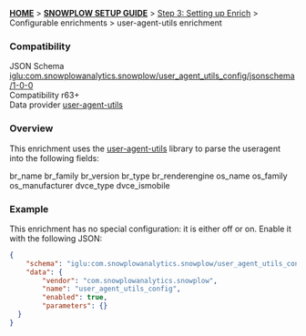 <a name="top" />

[**HOME**](Home) > [**SNOWPLOW SETUP GUIDE**](Setting-up-Snowplow) > [Step 3: Setting up Enrich](Setting-up-enrich) > Configurable enrichments > user-agent-utils enrichment

### Compatibility

JSON Schema   [iglu:com.snowplowanalytics.snowplow/user_agent_utils_config/jsonschema/1-0-0][schema]  
Compatibility r63+  
Data provider [user-agent-utils][user-agent-utils]  

### Overview

This enrichment uses the [user-agent-utils][user-agent-utils] library to parse the useragent into the following fields:

br_name
br_family
br_version
br_type
br_renderengine
os_name
os_family
os_manufacturer
dvce_type
dvce_ismobile

### Example

This enrichment has no special configuration: it is either off or on. Enable it with the following JSON:

```json
{
    "schema": "iglu:com.snowplowanalytics.snowplow/user_agent_utils_config/jsonschema/1-0-0",
    "data": {
        "vendor": "com.snowplowanalytics.snowplow",
        "name": "user_agent_utils_config",
        "enabled": true,
        "parameters": {}
  }
}
```

[schema]: http://iglucentral.com/schemas/com.snowplowanalytics.snowplow/user_agent_utils_config/jsonschema/1-0-0
[user-agent-utils]: https://github.com/HaraldWalker/user-agent-utils
